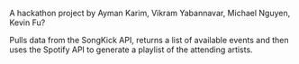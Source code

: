 A hackathon project by Ayman Karim, Vikram Yabannavar, Michael Nguyen, Kevin Fu? 

Pulls data from the SongKick API, returns a list of available events and then
uses the Spotify API to generate a playlist of the attending artists. 
